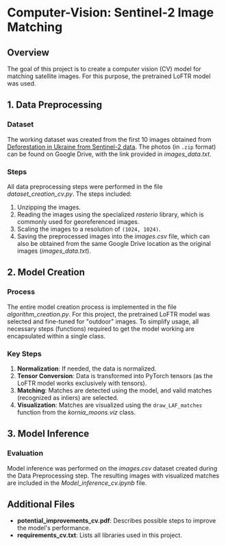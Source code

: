 # Computer-Vision: Sentinel-2 Image Matching

## Overview
The goal of this project is to create a computer vision (CV) model for matching satellite images. For this purpose, the pretrained LoFTR model was used.

## 1. Data Preprocessing
### Dataset
The working dataset was created from the first 10 images obtained from [Deforestation in Ukraine from Sentinel-2 data](https://www.kaggle.com/datasets/isaienkov/deforestation-in-ukraine). The photos (in `.zip` format) can be found on Google Drive, with the link provided in *images_data.txt*. 

### Steps
All data preprocessing steps were performed in the file *dataset_creation_cv.py*. The steps included:
1. Unzipping the images.
2. Reading the images using the specialized *rasterio* library, which is commonly used for georeferenced images.
3. Scaling the images to a resolution of `(1024, 1024)`.
4. Saving the preprocessed images into the *images.csv* file, which can also be obtained from the same Google Drive location as the original images (*images_data.txt*).

## 2. Model Creation
### Process
The entire model creation process is implemented in the file *algorithm_creation.py*. For this project, the pretrained LoFTR model was selected and fine-tuned for "outdoor" images. To simplify usage, all necessary steps (functions) required to get the model working are encapsulated within a single class.

### Key Steps
1. **Normalization**: If needed, the data is normalized.
2. **Tensor Conversion**: Data is transformed into PyTorch tensors (as the LoFTR model works exclusively with tensors).
3. **Matching**: Matches are detected using the model, and valid matches (recognized as inliers) are selected.
4. **Visualization**: Matches are visualized using the `draw_LAF_matches` function from the *kornia_moons.viz* class.

## 3. Model Inference
### Evaluation
Model inference was performed on the *images.csv* dataset created during the Data Preprocessing step. The resulting images with visualized matches are included in the *Model_inference_cv.ipynb* file.

## Additional Files
- **potential_improvements_cv.pdf**: Describes possible steps to improve the model's performance.
- **requirements_cv.txt**: Lists all libraries used in this project.
